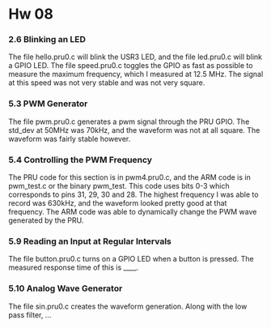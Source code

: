 # Hw 08 #

### 2.6 Blinking an LED ###

The file hello.pru0.c will blink the USR3 LED, and the file led.pru0.c will blink a GPIO LED. The file speed.pru0.c toggles the GPIO as fast as possible to measure the maximum
frequency, which I measured at 12.5 MHz. The signal at this speed was not very stable and was not very square.

### 5.3 PWM Generator ###

The file pwm.pru0.c generates a pwm signal through the PRU GPIO. The std_dev at 50MHz was 70kHz, and the waveform was not at all square. The waveform was fairly stable however.

### 5.4 Controlling the PWM Frequency ###

The PRU code for this section is in pwm4.pru0.c, and the ARM code is in pwm_test.c or the binary pwm_test. This code uses bits 0-3 which corresponds to pins 31, 29, 30 and 28. The highest frequency I was able to record was 630kHz, and the waveform looked pretty good at that frequency. The ARM code was able to dynamically change the PWM wave generated by the PRU.

### 5.9 Reading an Input at Regular Intervals ###

The file button.pru0.c turns on a GPIO LED when a button is pressed. The measured response time of this is ____.

### 5.10 Analog Wave Generator ###

The file sin.pru0.c creates the waveform generation. Along with the low pass filter, ...

